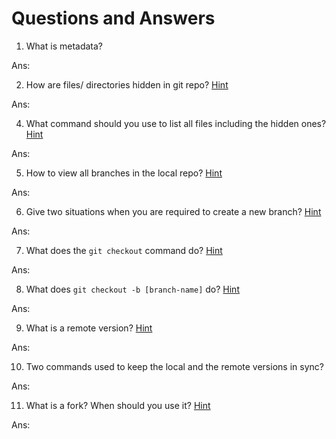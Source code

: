 # Questions and Answers

1. What is metadata?

Ans:

2. How are files/ directories hidden in git repo? [Hint](https://classroom.udacity.com/courses/ud775/lessons/2969618657/concepts/29605487610923)

Ans:

4. What command should you use to list all files including the hidden ones? [Hint](https://classroom.udacity.com/courses/ud775/lessons/2969618657/concepts/29605487610923)

Ans:

5. How to view all branches in the local repo? [Hint](https://classroom.udacity.com/courses/ud775/lessons/2969618657/concepts/29538486780923)

Ans:

6. Give two situations when you are required to create a new branch? [Hint](https://classroom.udacity.com/courses/ud775/lessons/2969618657/concepts/29551189620923)

Ans:

7. What does the `git checkout` command do? [Hint](https://classroom.udacity.com/courses/ud775/lessons/2969618657/concepts/29605487850923)

Ans:

8. What does `git checkout -b [branch-name]` do? [Hint](https://classroom.udacity.com/courses/ud775/lessons/2969618657/concepts/29605487900923)

Ans:

9.  What is a remote version? [Hint](https://classroom.udacity.com/courses/ud775/lessons/3105028581/concepts/30736788930923)

Ans:

10. Two commands used to keep the local and the remote versions in sync?

Ans:

11. What is a fork? When should you use it? [Hint](https://classroom.udacity.com/courses/ud775/lessons/3105028581/concepts/30736789010923)

Ans:
